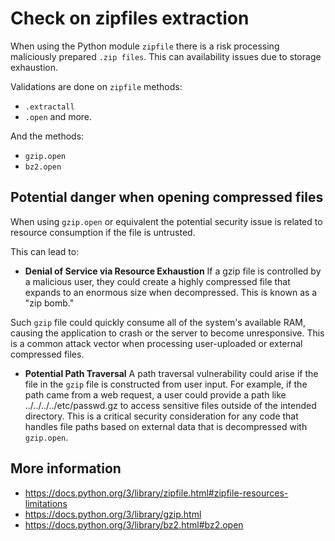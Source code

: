 # Check on zipfiles extraction

When using the Python module `zipfile` there is a risk processing maliciously prepared `.zip files`. This can availability issues due to storage exhaustion. 


Validations are done on `zipfile` methods:
* `.extractall`
* `.open` and more.

And the methods:
* `gzip.open`
* `bz2.open`

## Potential danger when opening compressed files

When using `gzip.open` or equivalent the potential security issue is related to resource consumption if the file is untrusted.

This can lead to:
* **Denial of Service via Resource Exhaustion**
If a gzip file is controlled by a malicious user, they could create a highly compressed file that expands to an enormous size when decompressed. This is known as a "zip bomb."

Such `gzip` file could quickly consume all of the system's available RAM, causing the application to crash or the server to become unresponsive. This is a common attack vector when processing user-uploaded or external compressed files.

* **Potential Path Traversal**
A path traversal vulnerability could arise if the file in the `gzip` file is constructed from user input. For example, if the path came from a web request, a user could provide a path like ../../../../etc/passwd.gz to access sensitive files outside of the intended directory. This is a critical security consideration for any code that handles file paths based on external data that is decompressed with `gzip.open`.

## More information

* https://docs.python.org/3/library/zipfile.html#zipfile-resources-limitations
* https://docs.python.org/3/library/gzip.html
* https://docs.python.org/3/library/bz2.html#bz2.open